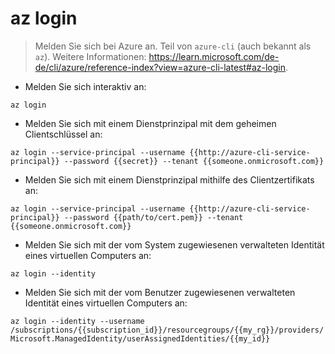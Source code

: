 # az login

> Melden Sie sich bei Azure an.
> Teil von `azure-cli` (auch bekannt als `az`).
> Weitere Informationen: <https://learn.microsoft.com/de-de/cli/azure/reference-index?view=azure-cli-latest#az-login>.

- Melden Sie sich interaktiv an:

`az login`

- Melden Sie sich mit einem Dienstprinzipal mit dem geheimen Clientschlüssel an:

`az login --service-principal --username {{http://azure-cli-service-principal}} --password {{secret}} --tenant {{someone.onmicrosoft.com}}`

- Melden Sie sich mit einem Dienstprinzipal mithilfe des Clientzertifikats an:

`az login --service-principal --username {{http://azure-cli-service-principal}} --password {{path/to/cert.pem}} --tenant {{someone.onmicrosoft.com}}`

- Melden Sie sich mit der vom System zugewiesenen verwalteten Identität eines virtuellen Computers an:

`az login --identity`

- Melden Sie sich mit der vom Benutzer zugewiesenen verwalteten Identität eines virtuellen Computers an:

`az login --identity --username /subscriptions/{{subscription_id}}/resourcegroups/{{my_rg}}/providers/Microsoft.ManagedIdentity/userAssignedIdentities/{{my_id}}`
